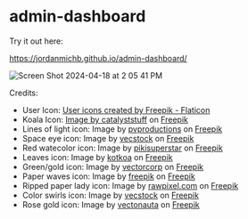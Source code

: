 # admin-dashboard

Try it out here:

https://jordanmichb.github.io/admin-dashboard/

![Screen Shot 2024-04-18 at 2 05 41 PM](https://github.com/jordanmichb/admin-dashboard/assets/95947696/4d516cab-1242-482d-9c3f-b3c88ee5929a)




Credits:

- User Icon: [User icons created by Freepik - Flaticon](https://www.flaticon.com/free-icons/user)
- Koala Icon: [Image by catalyststuff](https://www.freepik.com/author/catalyststuff) on [Freepik](https://www.freepik.com/free-vector/cute-koala-with-cub-cartoon-icon-illustration_13203855.htm#query=cartoon&position=0&from_view=keyword&track=sph&uuid=8569a029-1034-4977-a654-69e44eb20628#position=0&query=cartoon)
- Lines of light icon: Image by [pvproductions](https://www.freepik.com/author/pvproductions) on [Freepik](https://www.freepik.com/free-photo/abstract-dark-background-with-purple-lines-generative-ai_41193362.htm#fromView=search&page=2&position=8&uuid=a1ae8277-06bf-4ce3-af82-8b98c329abd3)
- Space eye icon: Image by [vecstock](https://www.freepik.com/author/vecstock) on [Freepik](https://www.freepik.com/free-photo/night-sky-glows-with-iridescent-deep-space-generative-ai_41040727.htm#fromView=popular&page=1&position=50&uuid=44e603fc-3ad0-4b46-956f-8543edc4e290)
- Red watecolor icon: Image by [pikisuperstar](https://www.freepik.com/author/vecstock) on [Freepik](https://www.freepik.com/free-vector/watercolor-terracotta-pattern-design_29893149.htm)
- Leaves icon: Image by [kotkoa](https://www.freepik.com/author/kotkoa) on [Freepik](https://www.freepik.com/free-photo/green-chestnut-leaves_1436226.htm#fromView=search&page=1&position=46&uuid=75cb3ae0-679e-4f81-bdca-4a78f0a3f9d7)
- Green/gold icon: Image by [vectorcorp](https://www.freepik.com/author/vectorcorp) on [Freepik](https://www.freepik.com/free-photo/green-abstract-cement-with-gold-texture_20454917.htm#fromView=search&page=1&position=19&uuid=6bbc8060-d253-4e10-afc1-978767c36d98)
- Paper waves icon: Image by [freepik](https://www.freepik.com/author/freepik) on [Freepik](https://www.freepik.com/free-photo/multicolored-psychedelic-paper-shapes_25633722.htm#fromView=search&page=1&position=28&uuid=6bbc8060-d253-4e10-afc1-978767c36d98)
- Ripped paper lady icon: Image by [rawpixel.com](https://www.freepik.com/author/rawpixel-com) on [Freepik](https://www.freepik.com/free-photo/bw-greek-statue-image-torn-paper-style-remixed-media_17227711.htm#fromView=search&page=1&position=28&uuid=175b104b-5480-407b-bb52-6825cd0a8c5b)
- Color swirls icon: Image by [vecstock](https://www.freepik.com/author/vecstock) on [Freepik](https://www.freepik.com/free-photo/vibrant-yellow-blue-waves-showcase-modern-creativity-generated-by-ai_40968034.htm#page=2&position=16&from_view=author&uuid=e628012f-f547-4e7c-81b6-d3d4a3e5658e)
- Rose gold icon: Image by [vectonauta](https://www.freepik.com/author/vectonauta) on [Freepik](https://www.freepik.com/free-photo/pink-watercolour-textured-background-with-gold-glitter-traces_27513186.htm#fromView=search&page=1&position=13&uuid=a55e2aab-9cf4-41d5-ade8-6811d346df16)

  
